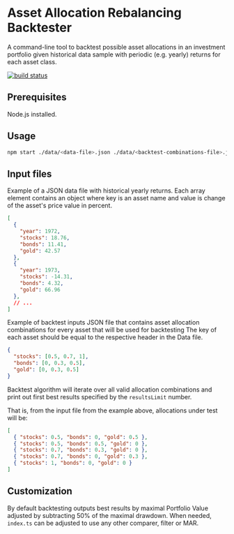 # Asset Allocation Rebalancing Backtester

A command-line tool to backtest possible asset allocations in an investment portfolio given historical data sample with periodic (e.g. yearly) returns for each asset class.

[![build status](https://img.shields.io/travis/iredchuk/asset-rebalancing/main.svg?style=flat-square)](https://app.travis-ci.com/github/iredchuk/asset-rebalancing)

## Prerequisites

Node.js installed.

## Usage

```sh
npm start ./data/<data-file>.json ./data/<backtest-combinations-file>.json <resultsLimit>
```

## Input files

Example of a JSON data file with historical yearly returns.
Each array element contains an object where key is an asset name and value is change of the asset's price value in percent.

```json
[
  {
    "year": 1972,
    "stocks": 18.76,
    "bonds": 11.41,
    "gold": 42.57
  },
  {
    "year": 1973,
    "stocks": -14.31,
    "bonds": 4.32,
    "gold": 66.96
  },
  // ...
]
```

Example of backtest inputs JSON file that contains asset allocation combinations for every asset that will be used for backtesting
The key of each asset should be equal to the respective header in the Data file.

```json
{
  "stocks": [0.5, 0.7, 1],
  "bonds": [0, 0.3, 0.5],
  "gold": [0, 0.3, 0.5]
}
```

Backtest algorithm will iterate over all valid allocation combinations and print out first best results specified by the `resultsLimit` number.

That is, from the input file from the example above, allocations under test will be:

```json
[
  { "stocks": 0.5, "bonds": 0, "gold": 0.5 },
  { "stocks": 0.5, "bonds": 0.5, "gold": 0 },
  { "stocks": 0.7, "bonds": 0.3, "gold": 0 },
  { "stocks": 0.7, "bonds": 0, "gold": 0.3 },
  { "stocks": 1, "bonds": 0, "gold": 0 }
]
```

## Customization

By default backtesting outputs best results by maximal Portfolio Value adjusted by subtracting 50% of the maximal drawdown. When needed, `index.ts` can be adjusted to use any other comparer, filter or MAR.
